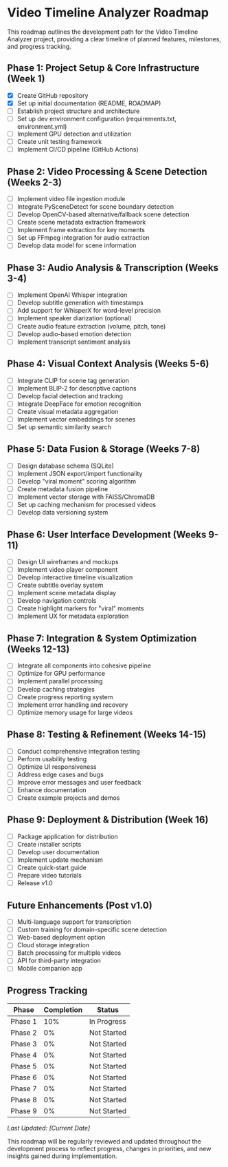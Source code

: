# Video Timeline Analyzer Roadmap

This roadmap outlines the development path for the Video Timeline Analyzer project, providing a clear timeline of planned features, milestones, and progress tracking.

## Phase 1: Project Setup & Core Infrastructure (Week 1)

- [x] Create GitHub repository
- [x] Set up initial documentation (README, ROADMAP)
- [ ] Establish project structure and architecture
- [ ] Set up dev environment configuration (requirements.txt, environment.yml)
- [ ] Implement GPU detection and utilization
- [ ] Create unit testing framework
- [ ] Implement CI/CD pipeline (GitHub Actions)

## Phase 2: Video Processing & Scene Detection (Weeks 2-3)

- [ ] Implement video file ingestion module
- [ ] Integrate PySceneDetect for scene boundary detection
- [ ] Develop OpenCV-based alternative/fallback scene detection
- [ ] Create scene metadata extraction framework
- [ ] Implement frame extraction for key moments
- [ ] Set up FFmpeg integration for audio extraction
- [ ] Develop data model for scene information

## Phase 3: Audio Analysis & Transcription (Weeks 3-4)

- [ ] Implement OpenAI Whisper integration
- [ ] Develop subtitle generation with timestamps
- [ ] Add support for WhisperX for word-level precision
- [ ] Implement speaker diarization (optional)
- [ ] Create audio feature extraction (volume, pitch, tone)
- [ ] Develop audio-based emotion detection
- [ ] Implement transcript sentiment analysis

## Phase 4: Visual Context Analysis (Weeks 5-6)

- [ ] Integrate CLIP for scene tag generation
- [ ] Implement BLIP-2 for descriptive captions
- [ ] Develop facial detection and tracking
- [ ] Integrate DeepFace for emotion recognition
- [ ] Create visual metadata aggregation
- [ ] Implement vector embeddings for scenes
- [ ] Set up semantic similarity search

## Phase 5: Data Fusion & Storage (Weeks 7-8)

- [ ] Design database schema (SQLite)
- [ ] Implement JSON export/import functionality
- [ ] Develop "viral moment" scoring algorithm
- [ ] Create metadata fusion pipeline
- [ ] Implement vector storage with FAISS/ChromaDB
- [ ] Set up caching mechanism for processed videos
- [ ] Develop data versioning system

## Phase 6: User Interface Development (Weeks 9-11)

- [ ] Design UI wireframes and mockups
- [ ] Implement video player component
- [ ] Develop interactive timeline visualization
- [ ] Create subtitle overlay system
- [ ] Implement scene metadata display
- [ ] Develop navigation controls
- [ ] Create highlight markers for "viral" moments
- [ ] Implement UX for metadata exploration

## Phase 7: Integration & System Optimization (Weeks 12-13)

- [ ] Integrate all components into cohesive pipeline
- [ ] Optimize for GPU performance
- [ ] Implement parallel processing
- [ ] Develop caching strategies
- [ ] Create progress reporting system
- [ ] Implement error handling and recovery
- [ ] Optimize memory usage for large videos

## Phase 8: Testing & Refinement (Weeks 14-15)

- [ ] Conduct comprehensive integration testing
- [ ] Perform usability testing
- [ ] Optimize UI responsiveness
- [ ] Address edge cases and bugs
- [ ] Improve error messages and user feedback
- [ ] Enhance documentation
- [ ] Create example projects and demos

## Phase 9: Deployment & Distribution (Week 16)

- [ ] Package application for distribution
- [ ] Create installer scripts
- [ ] Develop user documentation
- [ ] Implement update mechanism
- [ ] Create quick-start guide
- [ ] Prepare video tutorials
- [ ] Release v1.0

## Future Enhancements (Post v1.0)

- [ ] Multi-language support for transcription
- [ ] Custom training for domain-specific scene detection
- [ ] Web-based deployment option
- [ ] Cloud storage integration
- [ ] Batch processing for multiple videos
- [ ] API for third-party integration
- [ ] Mobile companion app

## Progress Tracking

| Phase | Completion | Status |
|-------|------------|--------|
| Phase 1 | 10% | In Progress |
| Phase 2 | 0% | Not Started |
| Phase 3 | 0% | Not Started |
| Phase 4 | 0% | Not Started |
| Phase 5 | 0% | Not Started |
| Phase 6 | 0% | Not Started |
| Phase 7 | 0% | Not Started |
| Phase 8 | 0% | Not Started |
| Phase 9 | 0% | Not Started |

_Last Updated: [Current Date]_

This roadmap will be regularly reviewed and updated throughout the development process to reflect progress, changes in priorities, and new insights gained during implementation.
